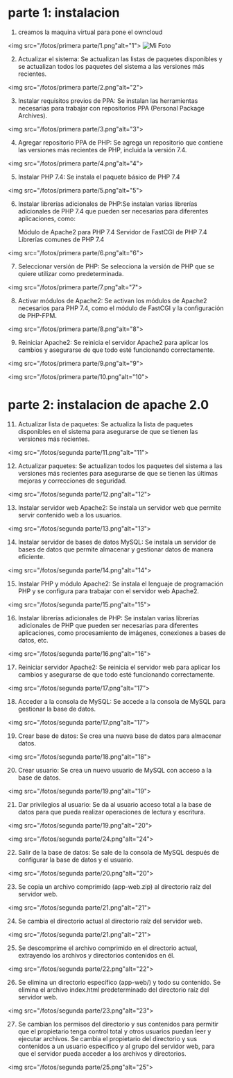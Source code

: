 # parte 1: instalacion

1. creamos la maquina virtual para pone el owncloud

<img src="/fotos/primera parte/1.png"alt="1"> ![Mi Foto](img/foto.jpg)

2. Actualizar el sistema: Se actualizan las listas de paquetes disponibles y se actualizan todos los paquetes del sistema a las versiones más recientes.

<img src="/fotos/primera parte/2.png"alt="2">

3. Instalar requisitos previos de PPA: Se instalan las herramientas necesarias para trabajar con repositorios PPA (Personal Package Archives).

<img src="/fotos/primera parte/3.png"alt="3">

4. Agregar repositorio PPA de PHP: Se agrega un repositorio que contiene las versiones más recientes de PHP, incluida la versión 7.4.

<img src="/fotos/primera parte/4.png"alt="4">

5. Instalar PHP 7.4: Se instala el paquete básico de PHP 7.4

<img src="/fotos/primera parte/5.png"alt="5">

6. Instalar librerías adicionales de PHP:Se instalan varias librerías adicionales de PHP 7.4 que pueden ser necesarias para diferentes aplicaciones, como:

    Módulo de Apache2 para PHP 7.4
    Servidor de FastCGI de PHP 7.4
    Librerías comunes de PHP 7.4

<img src="/fotos/primera parte/6.png"alt="6">

7. Seleccionar versión de PHP: Se selecciona la versión de PHP que se quiere utilizar como predeterminada.

<img src="/fotos/primera parte/7.png"alt="7">

8. Activar módulos de Apache2: Se activan los módulos de Apache2 necesarios para PHP 7.4, como el módulo de FastCGI y la configuración de PHP-FPM.

<img src="/fotos/primera parte/8.png"alt="8">

9. Reiniciar Apache2: Se reinicia el servidor Apache2 para aplicar los cambios y asegurarse de que todo esté funcionando correctamente.

<img src="/fotos/primera parte/9.png"alt="9">

<img src="/fotos/primera parte/10.png"alt="10">

# parte 2: instalacion de apache 2.0

11. Actualizar lista de paquetes: Se actualiza la lista de paquetes disponibles en el sistema para asegurarse de que se tienen las versiones más recientes.

<img src="/fotos/segunda parte/11.png"alt="11">


12. Actualizar paquetes: Se actualizan todos los paquetes del sistema a las versiones más recientes para asegurarse de que se tienen las últimas mejoras y correcciones de seguridad.

<img src="/fotos/segunda parte/12.png"alt="12">


13. Instalar servidor web Apache2: Se instala un servidor web que permite servir contenido web a los usuarios.

<img src="/fotos/segunda parte/13.png"alt="13">


14. Instalar servidor de bases de datos MySQL: Se instala un servidor de bases de datos que permite almacenar y gestionar datos de manera eficiente.

<img src="/fotos/segunda parte/14.png"alt="14">


15. Instalar PHP y módulo Apache2: Se instala el lenguaje de programación PHP y se configura para trabajar con el servidor web Apache2.

<img src="/fotos/segunda parte/15.png"alt="15">


16. Instalar librerías adicionales de PHP: Se instalan varias librerías adicionales de PHP que pueden ser necesarias para diferentes aplicaciones, como procesamiento de imágenes, conexiones a bases de datos, etc.

<img src="/fotos/segunda parte/16.png"alt="16">


17. Reiniciar servidor Apache2: Se reinicia el servidor web para aplicar los cambios y asegurarse de que todo esté funcionando correctamente.

<img src="/fotos/segunda parte/17.png"alt="17">


18. Acceder a la consola de MySQL: Se accede a la consola de MySQL para gestionar la base de datos.

<img src="/fotos/segunda parte/17.png"alt="17">


19. Crear base de datos: Se crea una nueva base de datos para almacenar datos.

<img src="/fotos/segunda parte/18.png"alt="18">


20. Crear usuario: Se crea un nuevo usuario de MySQL con acceso a la base de datos.

<img src="/fotos/segunda parte/19.png"alt="19">

21. Dar privilegios al usuario: Se da al usuario acceso total a la base de datos para que pueda realizar operaciones de lectura y escritura.

<img src="/fotos/segunda parte/19.png"alt="20">

<img src="/fotos/segunda parte/24.png"alt="24">

22. Salir de la base de datos: Se sale de la consola de MySQL después de configurar la base de datos y el usuario.

<img src="/fotos/segunda parte/20.png"alt="20">

23. Se copia un archivo comprimido (app-web.zip) al directorio raíz del servidor web.

<img src="/fotos/segunda parte/21.png"alt="21">

24. Se cambia el directorio actual al directorio raíz del servidor web.

<img src="/fotos/segunda parte/21.png"alt="21">

25. Se descomprime el archivo comprimido en el directorio actual, extrayendo los archivos y directorios contenidos en él.

<img src="/fotos/segunda parte/22.png"alt="22">

26. Se elimina un directorio específico (app-web/) y todo su contenido. Se elimina el archivo index.html predeterminado del directorio raíz del servidor web.

<img src="/fotos/segunda parte/23.png"alt="23">

27. Se cambian los permisos del directorio y sus contenidos para permitir que el propietario tenga control total y otros usuarios puedan leer y ejecutar archivos. Se cambia el propietario del directorio y sus contenidos a un usuario específico y al grupo del servidor web, para que el servidor pueda acceder a los archivos y directorios.

<img src="/fotos/segunda parte/25.png"alt="25">
